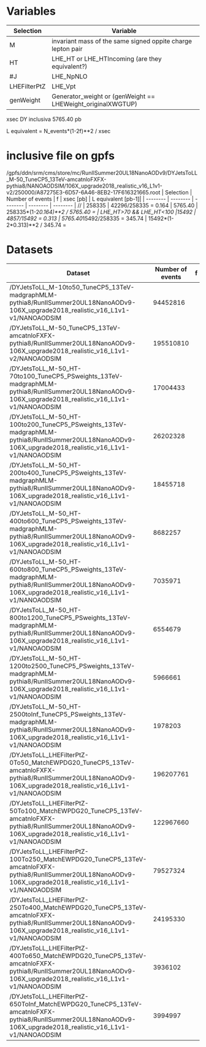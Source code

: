 # Variables
| Selection | Variable |
| -------- | -------- |
| M | invariant mass of the same signed oppite charge lepton pair |
| HT | LHE_HT or LHE_HTIncoming (are they equivalent?)|
| #J | LHE_NpNLO|
| LHEFilterPtZ | LHE_Vpt |
| genWeight | Generator_weight or (genWeight == LHEWeight_originalXWGTUP) |


xsec DY inclusiva 5765.40 pb


L equivalent = N_events*(1-2f)**2 / xsec

# inclusive file on gpfs
/gpfs/ddn/srm/cms/store/mc/RunIISummer20UL18NanoAODv9/DYJetsToLL_M-50_TuneCP5_13TeV-amcatnloFXFX-pythia8/NANOAODSIM/106X_upgrade2018_realistic_v16_L1v1-v2/250000/A87275E3-6D57-6A46-8EB2-17F616321665.root
| Selection | Number of events | f | xsec  [pb] | L equivalent [pb-1]|
| -------- | -------- | -------- | -------- | -------- |
// | 258335 | 42296/258335 = 0.164 | 5765.40 | 258335*(1-2*0.164)**2 / 5765.40 = |
LHE_HT>70 && LHE_HT<100 |15492 | 4857/15492 = 0.313 | 5765.40*15492/258335 = 345.74 | 15492*(1-2*0.313)**2 / 345.74  =


# Datasets
| Dataset | Number of events | f |xsec | L equivalent |
| -------- | -------- | -------- | -------- | -------- |
| /DYJetsToLL_M-10to50_TuneCP5_13TeV-madgraphMLM-pythia8/RunIISummer20UL18NanoAODv9-106X_upgrade2018_realistic_v16_L1v1-v1/NANOAODSIM| 94452816 |
| /DYJetsToLL_M-50_TuneCP5_13TeV-amcatnloFXFX-pythia8/RunIISummer20UL18NanoAODv9-106X_upgrade2018_realistic_v16_L1v1-v2/NANOAODSIM | 195510810 |
/DYJetsToLL_M-50_HT-70to100_TuneCP5_PSweights_13TeV-madgraphMLM-pythia8/RunIISummer20UL18NanoAODv9-106X_upgrade2018_realistic_v16_L1v1-v1/NANOAODSIM | 17004433 |
/DYJetsToLL_M-50_HT-100to200_TuneCP5_PSweights_13TeV-madgraphMLM-pythia8/RunIISummer20UL18NanoAODv9-106X_upgrade2018_realistic_v16_L1v1-v1/NANOAODSIM | 26202328 |
/DYJetsToLL_M-50_HT-200to400_TuneCP5_PSweights_13TeV-madgraphMLM-pythia8/RunIISummer20UL18NanoAODv9-106X_upgrade2018_realistic_v16_L1v1-v1/NANOAODSIM | 18455718 |
/DYJetsToLL_M-50_HT-400to600_TuneCP5_PSweights_13TeV-madgraphMLM-pythia8/RunIISummer20UL18NanoAODv9-106X_upgrade2018_realistic_v16_L1v1-v1/NANOAODSIM | 8682257 |
/DYJetsToLL_M-50_HT-600to800_TuneCP5_PSweights_13TeV-madgraphMLM-pythia8/RunIISummer20UL18NanoAODv9-106X_upgrade2018_realistic_v16_L1v1-v1/NANOAODSIM | 7035971 |
/DYJetsToLL_M-50_HT-800to1200_TuneCP5_PSweights_13TeV-madgraphMLM-pythia8/RunIISummer20UL18NanoAODv9-106X_upgrade2018_realistic_v16_L1v1-v1/NANOAODSIM | 6554679 |
/DYJetsToLL_M-50_HT-1200to2500_TuneCP5_PSweights_13TeV-madgraphMLM-pythia8/RunIISummer20UL18NanoAODv9-106X_upgrade2018_realistic_v16_L1v1-v1/NANOAODSIM | 5966661 |
/DYJetsToLL_M-50_HT-2500toInf_TuneCP5_PSweights_13TeV-madgraphMLM-pythia8/RunIISummer20UL18NanoAODv9-106X_upgrade2018_realistic_v16_L1v1-v1/NANOAODSIM | 1978203 |
/DYJetsToLL_LHEFilterPtZ-0To50_MatchEWPDG20_TuneCP5_13TeV-amcatnloFXFX-pythia8/RunIISummer20UL18NanoAODv9-106X_upgrade2018_realistic_v16_L1v1-v1/NANOAODSIM | 196207761 |
/DYJetsToLL_LHEFilterPtZ-50To100_MatchEWPDG20_TuneCP5_13TeV-amcatnloFXFX-pythia8/RunIISummer20UL18NanoAODv9-106X_upgrade2018_realistic_v16_L1v1-v1/NANOAODSIM | 122967660 |
/DYJetsToLL_LHEFilterPtZ-100To250_MatchEWPDG20_TuneCP5_13TeV-amcatnloFXFX-pythia8/RunIISummer20UL18NanoAODv9-106X_upgrade2018_realistic_v16_L1v1-v1/NANOAODSIM | 79527324 |
/DYJetsToLL_LHEFilterPtZ-250To400_MatchEWPDG20_TuneCP5_13TeV-amcatnloFXFX-pythia8/RunIISummer20UL18NanoAODv9-106X_upgrade2018_realistic_v16_L1v1-v1/NANOAODSIM | 24195330 |
/DYJetsToLL_LHEFilterPtZ-400To650_MatchEWPDG20_TuneCP5_13TeV-amcatnloFXFX-pythia8/RunIISummer20UL18NanoAODv9-106X_upgrade2018_realistic_v16_L1v1-v1/NANOAODSIM | 3936102 |
/DYJetsToLL_LHEFilterPtZ-650ToInf_MatchEWPDG20_TuneCP5_13TeV-amcatnloFXFX-pythia8/RunIISummer20UL18NanoAODv9-106X_upgrade2018_realistic_v16_L1v1-v1/NANOAODSIM | 3994997 |